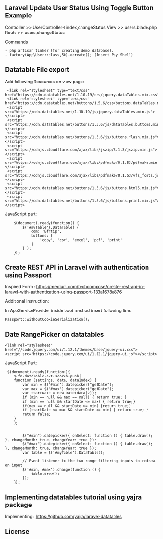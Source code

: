 ## Laravel Update User Status Using Toggle Button Example

Controller >> UserController->index,changeStatus
View >> users.blade.php
Route >> users,changeStatus

Commands
```
- php artisan tinker (for creating demo database).
- factory(App\User::class,50)->create(); (Insert Psy Shell)
```
## Datatable File export

Add following Resources on view page:
```
 <link rel="stylesheet" type="text/css" href="https://cdn.datatables.net/1.10.19/css/jquery.dataTables.min.css">
 <link rel="stylesheet" type="text/css" href="https://cdn.datatables.net/buttons/1.5.6/css/buttons.dataTables.min.css">
 <script src="https://cdn.datatables.net/1.10.19/js/jquery.dataTables.min.js"></script>
 <script src="https://cdn.datatables.net/buttons/1.5.6/js/dataTables.buttons.min.js"></script>
 <script src="https://cdn.datatables.net/buttons/1.5.6/js/buttons.flash.min.js"></script>
 <script src="https://cdnjs.cloudflare.com/ajax/libs/jszip/3.1.3/jszip.min.js"></script>
 <script src="https://cdnjs.cloudflare.com/ajax/libs/pdfmake/0.1.53/pdfmake.min.js"></script>
 <script src="https://cdnjs.cloudflare.com/ajax/libs/pdfmake/0.1.53/vfs_fonts.js"></script>
 <script src="https://cdn.datatables.net/buttons/1.5.6/js/buttons.html5.min.js"></script>
 <script src="https://cdn.datatables.net/buttons/1.5.6/js/buttons.print.min.js"></script>
```
JavaScript part:
```
	$(document).ready(function() {
	    $('#myTable').DataTable( {
	        dom: 'Bfrtip',
	        buttons: [
	            'copy', 'csv', 'excel', 'pdf', 'print'
	        ]
	    } );
	});

```
## Create REST API in Laravel with authentication using Passport

Inspired Form : https://medium.com/techcompose/create-rest-api-in-laravel-with-authentication-using-passport-133a1678a876

Additional instruction:

In AppServiceProvider inside boot method insert following line:
```
Passport::withoutCookieSerialization();
```
## Date RangePicker on datatables
```
<link rel="stylesheet" href="//code.jquery.com/ui/1.12.1/themes/base/jquery-ui.css"> 
<script src="https://code.jquery.com/ui/1.12.1/jquery-ui.js"></script>
```
JavaScript Part:
```
 $(document).ready(function(){
    $.fn.dataTable.ext.search.push(
    function (settings, data, dataIndex) {
        var min = $('#min').datepicker("getDate");
        var max = $('#max').datepicker("getDate");
        var startDate = new Date(data[2]);
        if (min == null && max == null) { return true; }
        if (min == null && startDate <= max) { return true;}
        if(max == null && startDate >= min) {return true;}
        if (startDate <= max && startDate >= min) { return true; }
        return false;
    }
    );

   
        $("#min").datepicker({ onSelect: function () { table.draw(); }, changeMonth: true, changeYear: true });
        $("#max").datepicker({ onSelect: function () { table.draw(); }, changeMonth: true, changeYear: true });
        var table = $('#myTable').DataTable();

        // Event listener to the two range filtering inputs to redraw on input
        $('#min, #max').change(function () {
            table.draw();
        });
    });
```
## Implementing datatables tutorial using yajra package

Implementing : https://github.com/yajra/laravel-datatables

## License


